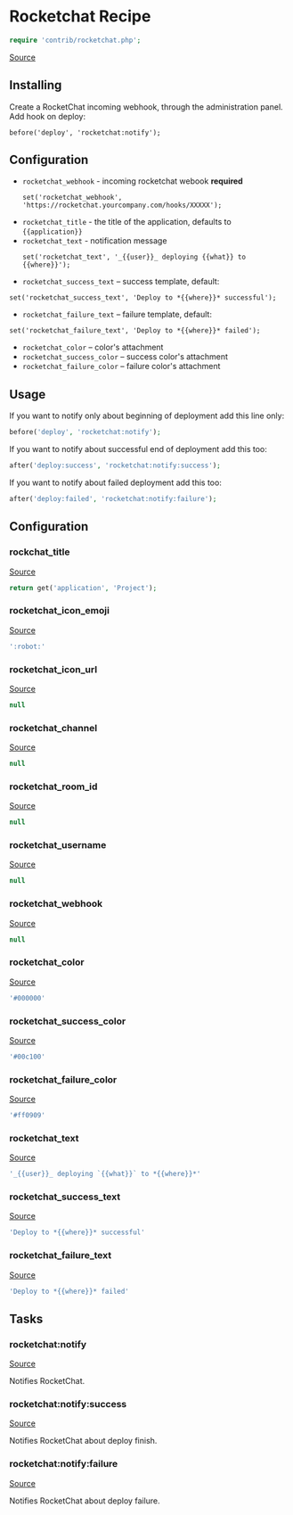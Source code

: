 <!-- DO NOT EDIT THIS FILE! -->
<!-- Instead edit contrib/rocketchat.php -->
<!-- Then run bin/docgen -->

# Rocketchat Recipe

```php
require 'contrib/rocketchat.php';
```

[Source](/contrib/rocketchat.php)



## Installing
Create a RocketChat incoming webhook, through the administration panel.
Add hook on deploy:
```
before('deploy', 'rocketchat:notify');
```
## Configuration
 - `rocketchat_webhook` - incoming rocketchat webook **required**
   ```
   set('rocketchat_webhook', 'https://rocketchat.yourcompany.com/hooks/XXXXX');
   ```
 - `rocketchat_title` - the title of the application, defaults to `{{application}}`
 - `rocketchat_text` - notification message
   ```
   set('rocketchat_text', '_{{user}}_ deploying {{what}} to {{where}}');
   ```
 - `rocketchat_success_text` – success template, default:
  ```
  set('rocketchat_success_text', 'Deploy to *{{where}}* successful');
  ```
 - `rocketchat_failure_text` – failure template, default:
  ```
  set('rocketchat_failure_text', 'Deploy to *{{where}}* failed');
  ```
 - `rocketchat_color` – color's attachment
 - `rocketchat_success_color` – success color's attachment
 - `rocketchat_failure_color` – failure color's attachment
## Usage
If you want to notify only about beginning of deployment add this line only:
```php
before('deploy', 'rocketchat:notify');
```
If you want to notify about successful end of deployment add this too:
```php
after('deploy:success', 'rocketchat:notify:success');
```
If you want to notify about failed deployment add this too:
```php
after('deploy:failed', 'rocketchat:notify:failure');
```


## Configuration
### rockchat_title
[Source](https://github.com/deployphp/deployer/blob/master/contrib/rocketchat.php#L65)



```php title="Default value"
return get('application', 'Project');
```


### rocketchat_icon_emoji
[Source](https://github.com/deployphp/deployer/blob/master/contrib/rocketchat.php#L69)



```php title="Default value"
':robot:'
```


### rocketchat_icon_url
[Source](https://github.com/deployphp/deployer/blob/master/contrib/rocketchat.php#L70)



```php title="Default value"
null
```


### rocketchat_channel
[Source](https://github.com/deployphp/deployer/blob/master/contrib/rocketchat.php#L72)



```php title="Default value"
null
```


### rocketchat_room_id
[Source](https://github.com/deployphp/deployer/blob/master/contrib/rocketchat.php#L73)



```php title="Default value"
null
```


### rocketchat_username
[Source](https://github.com/deployphp/deployer/blob/master/contrib/rocketchat.php#L74)



```php title="Default value"
null
```


### rocketchat_webhook
[Source](https://github.com/deployphp/deployer/blob/master/contrib/rocketchat.php#L75)



```php title="Default value"
null
```


### rocketchat_color
[Source](https://github.com/deployphp/deployer/blob/master/contrib/rocketchat.php#L77)



```php title="Default value"
'#000000'
```


### rocketchat_success_color
[Source](https://github.com/deployphp/deployer/blob/master/contrib/rocketchat.php#L78)



```php title="Default value"
'#00c100'
```


### rocketchat_failure_color
[Source](https://github.com/deployphp/deployer/blob/master/contrib/rocketchat.php#L79)



```php title="Default value"
'#ff0909'
```


### rocketchat_text
[Source](https://github.com/deployphp/deployer/blob/master/contrib/rocketchat.php#L81)



```php title="Default value"
'_{{user}}_ deploying `{{what}}` to *{{where}}*'
```


### rocketchat_success_text
[Source](https://github.com/deployphp/deployer/blob/master/contrib/rocketchat.php#L82)



```php title="Default value"
'Deploy to *{{where}}* successful'
```


### rocketchat_failure_text
[Source](https://github.com/deployphp/deployer/blob/master/contrib/rocketchat.php#L83)



```php title="Default value"
'Deploy to *{{where}}* failed'
```



## Tasks

### rocketchat:notify
[Source](https://github.com/deployphp/deployer/blob/master/contrib/rocketchat.php#L86)

Notifies RocketChat.




### rocketchat:notify:success
[Source](https://github.com/deployphp/deployer/blob/master/contrib/rocketchat.php#L116)

Notifies RocketChat about deploy finish.




### rocketchat:notify:failure
[Source](https://github.com/deployphp/deployer/blob/master/contrib/rocketchat.php#L146)

Notifies RocketChat about deploy failure.





